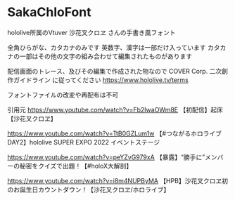 # SakaChloFont
 
hololive所属のVtuver 沙花叉クロヱ さんの手書き風フォント

全角ひらがな、カタカナのみです
英数字、漢字は一部だけ入っています
カタカナの一部はその他の文字の組み合わせて編集されたものがあります



配信画面のトレース、及びその編集で作成された物なので
COVER Corp. 二次創作ガイドライン に従ってください
https://www.hololive.tv/terms

フォントファイルの改変や再配布は不可


引用元
https://www.youtube.com/watch?v=Fb2IwaOWm8E
【初配信】起床【沙花叉クロヱ】

https://www.youtube.com/watch?v=TtB0GZLum1w
【#つながるホロライブDAY2】hololive SUPER EXPO 2022 イベントステージ

https://www.youtube.com/watch?v=peYZvG979xA
【暴露】“勝手に”メンバーの秘密をクイズで出題！【#holoX大解剖】

https://www.youtube.com/watch?v=i8m4NUPByMA
【HPB】沙花叉クロヱ初のお誕生日カウントダウン！【沙花叉クロヱ/ホロライブ】
